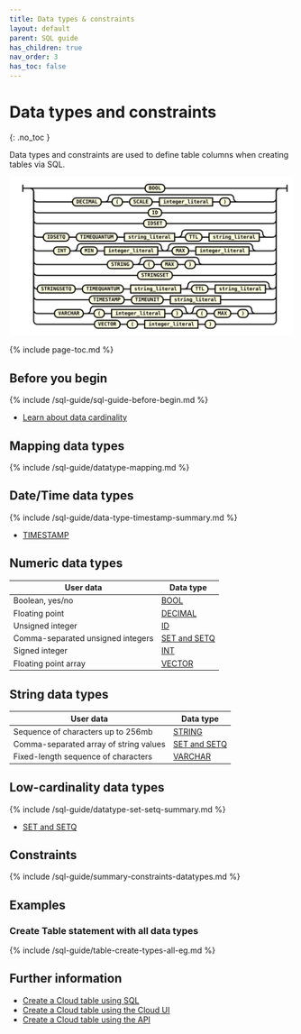 ```yaml
---
title: Data types & constraints
layout: default
parent: SQL guide
has_children: true
nav_order: 3
has_toc: false
---
```


# Data types and constraints
{: .no_toc }

Data types and constraints are used to define table columns when creating tables via SQL.

![expr](/assets/images/sql-guide/type_name.svg)

{% include page-toc.md %}

## Before you begin

{% include /sql-guide/sql-guide-before-begin.md %}
* [Learn about data cardinality](/docs/cloud/cloud-faq/cloud-faq-data-cardinality)

## Mapping data types

{% include /sql-guide/datatype-mapping.md %}

## Date/Time data types

{% include /sql-guide/data-type-timestamp-summary.md %}

* [TIMESTAMP](/docs/sql-guide/data-types/data-type-timestamp)

## Numeric data types

| User data | Data type |
|---|---|
| Boolean, yes/no | [BOOL](/docs/sql-guide/data-types/data-type-bool) |
| Floating point | [DECIMAL](/docs/sql-guide/data-types/data-type-decimal) |
| Unsigned integer | [ID](/docs/sql-guide/data-types/data-type-id) |
| Comma-separated unsigned integers | [SET and SETQ](/docs/sql-guide/data-types/data-type-set-setq)
| Signed integer | [INT](/docs/sql-guide/data-types/data-type-int) |
| Floating point array | [VECTOR](/docs/sql-guide/data-types/data-type-vector) |

## String data types

| User data | Data type |
|---|---|
| Sequence of characters up to 256mb | [STRING](/docs/sql-guide/data-types/data-type-string) |
| Comma-separated array of string values | [SET and SETQ](/docs/sql-guide/data-types/data-type-set-setq)
| Fixed-length sequence of characters | [VARCHAR](/docs/sql-guide/data-types/data-type-varchar) |

## Low-cardinality data types

{% include /sql-guide/datatype-set-setq-summary.md %}

* [SET and SETQ](/docs/sql-guide/data-types/data-types-set-setq)

## Constraints

{% include /sql-guide/summary-constraints-datatypes.md %}

## Examples

### Create Table statement with all data types

{% include /sql-guide/table-create-types-all-eg.md %}

## Further information

* [Create a Cloud table using SQL](/docs/sql-guide/statements/statement-table-create)
* [Create a Cloud table using the Cloud UI](/docs/cloud/cloud-tables/cloud-table-create)
* [Create a Cloud table using the API](https://api-docs-featurebase-cloud.redoc.ly/latest#operation/createTable)
